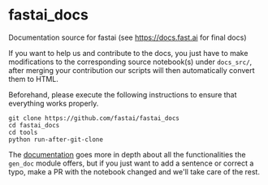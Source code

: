 # fastai_docs
Documentation source for fastai (see https://docs.fast.ai for final docs)

If you want to help us and contribute to the docs, you just have to make modifications to the corresponding source notebook(s) under `docs_src/`, after merging your contribution our scripts will then automatically convert them to HTML.

Beforehand, please execute the following instructions to ensure that everything works properly.
```
git clone https://github.com/fastai/fastai_docs
cd fastai_docs
cd tools
python run-after-git-clone
```
The [documentation](https://docs.fast.ai/gen_doc.html#Process-for-contributing-to-the-docs) goes more in depth about all the functionalities the `gen_doc` module offers, but if you just want to add a sentence or correct a typo, make a PR with the notebook changed and we'll take care of the rest.
